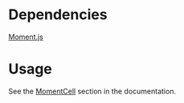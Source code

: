 Dependencies
============

[Moment.js](http://momentjs.com/)

Usage
====

See the [MomentCell](http://wyuenho.github.com/backgrid/#api-moment-cell) section
in the documentation.
